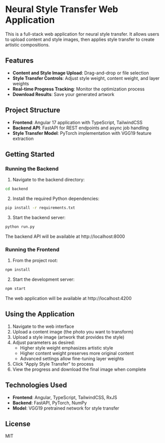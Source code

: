 # Neural Style Transfer Web Application

This is a full-stack web application for neural style transfer. It allows users to upload content and style images, then applies style transfer to create artistic compositions.

## Features

- **Content and Style Image Upload**: Drag-and-drop or file selection
- **Style Transfer Controls**: Adjust style weight, content weight, and layer weights
- **Real-time Progress Tracking**: Monitor the optimization process
- **Download Results**: Save your generated artwork

## Project Structure

- **Frontend**: Angular 17 application with TypeScript, TailwindCSS
- **Backend API**: FastAPI for REST endpoints and async job handling
- **Style Transfer Model**: PyTorch implementation with VGG19 feature extraction

## Getting Started

### Running the Backend

1. Navigate to the backend directory:

```bash
cd backend
```

2. Install the required Python dependencies:

```bash
pip install -r requirements.txt
```

3. Start the backend server:

```bash
python run.py
```

The backend API will be available at http://localhost:8000

### Running the Frontend

1. From the project root:

```bash
npm install
```

2. Start the development server:

```bash
npm start
```

The web application will be available at http://localhost:4200

## Using the Application

1. Navigate to the web interface
2. Upload a content image (the photo you want to transform)
3. Upload a style image (artwork that provides the style)
4. Adjust parameters as desired:
   - Higher style weight emphasizes artistic style
   - Higher content weight preserves more original content
   - Advanced settings allow fine-tuning layer weights
5. Click "Apply Style Transfer" to process
6. View the progress and download the final image when complete

## Technologies Used

- **Frontend**: Angular, TypeScript, TailwindCSS, RxJS
- **Backend**: FastAPI, PyTorch, NumPy
- **Model**: VGG19 pretrained network for style transfer

## License

MIT
